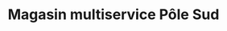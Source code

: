 ---
title: "Magasin multiservice Pôle Sud"
url: /saussines/magasin-multiservice-pole-sud/
shop: commodité
---